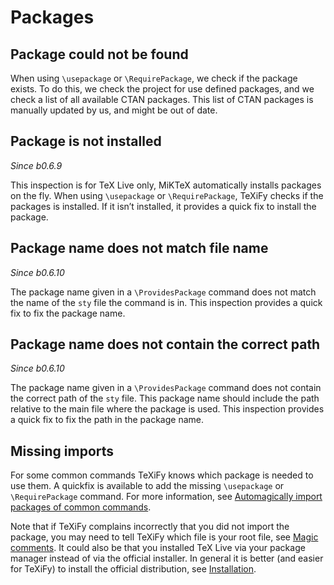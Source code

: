 # Packages


## Package could not be found
When using `\usepackage` or `\RequirePackage`, we check if the package exists.
To do this, we check the project for use defined packages, and we check a list of all available CTAN packages.
This list of CTAN packages is manually updated by us, and might be out of date.

## Package is not installed
_Since b0.6.9_

This inspection is for TeX Live only, MiKTeX automatically installs packages on the fly.
When using `\usepackage` or `\RequirePackage`, TeXiFy checks if the packages is installed.
If it isn’t installed, it provides a quick fix to install the package.

## Package name does not match file name
_Since b0.6.10_

The package name given in a `\ProvidesPackage` command does not match the name of the `sty` file the command is in.
This inspection provides a quick fix to fix the package name.

## Package name does not contain the correct path
_Since b0.6.10_

The package name given in a `\ProvidesPackage` command does not contain the correct path of the `sty` file.
This package name should include the path relative to the main file where the package is used.
This inspection provides a quick fix to fix the path in the package name.

## Missing imports

For some common commands TeXiFy knows which package is needed to use them.
A quickfix is available to add the missing `\usepackage` or `\RequirePackage` command.
For more information, see [Automagically import packages of common commands](Automatic-package-importing).

Note that if TeXiFy complains incorrectly that you did not import the package, you may need to tell TeXiFy which file is your root file, see [Magic comments](Magic-comments).
It could also be that you installed TeX Live via your package manager instead of via the official installer.
In general it is better (and easier for TeXiFy) to install the official distribution, see [Installation](Installation#texlive).
